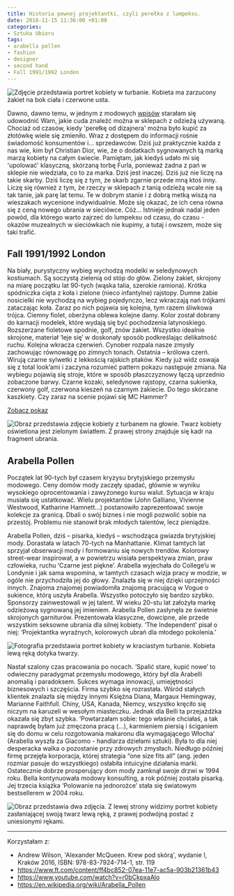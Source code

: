 ```yaml
---
title: Historia pewnej projektantki, czyli perełka z lumpeksu.
date: 2018-11-15 11:36:00 +01:00
categories:
- Sztuka Ubioru
tags:
- arabella pollen
- fashion
- designer
- second hand
- Fall 1991/1992 London
---
```


![Zdjęcie przedstawia portret kobiety w turbanie. Kobieta ma zarzucony żakiet na bok ciała i czerwone usta.](https://assets0.ello.co/uploads/asset/attachment/8502656/ello-optimized-8ef94531.jpg)

Dawno, dawno temu, w jednym z modowych [wpisów](http://sztukauniwersalna.pl/2017-10-18-stylizacje-za-grosze-czyli-pokochaj-lumpeksy) starałam się udowodnić Wam, jakie cuda znaleźć można w sklepach z odzieżą używaną. Chociaż od czasów, kiedy 'perełkę od dizajnera' można było kupić za złotówkę wiele się zmieniło. Wraz z dostępem do informacji rośnie świadomość konsumentów i... sprzedawców. Dziś już praktycznie każda z nas wie, kim był Christian Dior, wie, że o dodatkach sygnowanych tą marką marzą kobiety na całym świecie. Pamiętam, jak kiedyś udało mi się 'upolować' klasyczną, skórzaną torbę Furla, ponieważ żadna z pań w sklepie nie wiedziała, co to za marka. Dziś jest inaczej. Dziś już nie liczę na takie skarby. Dziś liczę się z tym, że skarb zgarnie przede mną ktoś inny. Liczę się również z tym, że rzeczy w sklepach z tanią odzieżą wcale nie są tak tanie, jak parę lat temu. Te w dobrym stanie i z dobrą metką wiszą na wieszakach wycenione indywidualnie. Może się okazać, że ich cena równa się z ceną nowego ubrania w sieciówce. Cóż... Istnieje jednak nadal jeden powód, dla którego warto zajrzeć do lumpeksu od czasu, do czasu - okazów muzealnych w sieciówkach nie kupimy, a tutaj i owszem, może się taki trafić. 


## Fall 1991/1992 London

Na biały, purystyczny wybieg wychodzą modelki w seledynowych kostiumach. Są soczystą zielenią od stóp do głów. Zielony żakiet, skrojony na miarę początku lat 90-tych (wąska talia, szerokie ramiona). Krótka spódniczka cięta z koła i zielone (nieco infantylne) rajstopy. Dumne żabie nosicielki nie wychodzą na wybieg pojedynczo, lecz wkraczają nań trójkami zataczając koła. Zaraz po nich pojawia się kolejna, tym razem śliwkowa trójca. Ciemny fiolet, oberżyna oblewa kolejne damy. Kolor został dobrany do karnacji modelek, które wydają się być pochodzenia latynoskiego. Rozszerzane fioletowe spodnie, golf, znów żakiet. Wszystko idealnie skrojone, materiał ‘leje się’ w doskonały sposób podkreślając delikatność ruchu. Kolejna wkracza czerwień. Cynober rozpala nasze zmysły zachowując równowagę po zimnych tonach. Ostatnia – królowa czerń. Wirują czarne sylwetki z lekkością rajskich ptaków. Kiedy już widz oswaja się z total look’ami i zaczyna rozumieć pattern pokazu następuje zmiana. Na wybiegu pojawią się stroje, które w sposób płaszczyznowy łączą uprzednio zobaczone barwy. Czarne kozaki, seledynowe rajstopy, czarna sukienka, czerwony golf, czerwona kieszeń na czarnym żakiecie. Do tego skórzane kaszkiety. Czy zaraz na scenie pojawi się MC Hammer?

[Zobacz pokaz](https://www.youtube.com/watch?v=r0bCkpxaAlo) 

![Obraz przedstawia zdjęcie kobiety z turbanem na głowie. Twarz kobiety oświetlona jest zielonym światłem. Z prawej strony znajduje się kadr na fragment ubrania.](https://assets1.ello.co/uploads/asset/attachment/8506972/ello-optimized-36115ef4.jpg)


## Arabella Pollen

Początek lat 90-tych był czasem kryzysu brytyjskiego przemysłu modowego. Ceny domów mody zaczęły spadać, głównie w wyniku wysokiego oprocentowania i zawyżonego kursu walut. Sytuacja w kraju musiała się ustatkować. Wielu projektantów (John Galliano, Vivienne Westwood, Katharine Hamnett…) postanowiło zaprezentować swoje kolekcje za granicą. Dbali o swój biznes i nie mogli pozwolić sobie na przestój. Problemu nie stanowił brak młodych talentów, lecz pieniądze. 

Arabella Pollen, dziś – pisarka, kiedyś – wschodząca gwiazda brytyjskiej mody. Dorastała w latach 70-tych na Manhattanie. Klimat tamtych lat sprzyjał obserwacji mody i formowaniu się nowych trendów. Kolorowy street-wear inspirował, a w powietrzu wisiała perspektywa zmian, praw człowieka, ruchu ‘Czarne jest piękne’. Arabella wyjechała do College’u w Londynie i jak sama wspomina, w tamtych czasach wizja pracy w modzie, w ogóle nie przychodziła jej do głowy. Znalazła się w niej dzięki uprzejmości innych. Znajoma znajomej powiadomiła znajomą pracującą w Vogue o sukience, którą uszyła Arabella. Wszystko potoczyło się bardzo szybko. Sponsorzy zainwestowali w jej talent. W wieku 20-stu lat założyła markę odzieżową sygnowaną jej imieniem. Arabella Pollen zasłynęła ze świetnie skrojonych garniturów. Prezentowała klasyczne, dowcipne, ale przede wszystkim seksowne ubrania dla silnej kobiety. ‘The Independent’ pisał o niej: ‘Projektantka wyraźnych, kolorowych ubrań dla młodego pokolenia.’

![Fotografia przedstawia portret kobiety w kraciastym turbanie. Kobieta lewą ręką dotyka twarzy.](https://assets1.ello.co/uploads/asset/attachment/8502649/ello-optimized-f2e5aece.jpg)

Nastał szalony czas pracowania po nocach. ‘Spalić stare, kupić nowe’ to odwieczny paradygmat przemysłu modowego, który był dla Arabelli anomalią i paradoksem. Sukces wymaga innowacji, umiejętności biznesowych i szczęścia. Firma szybko się rozrastała. Wśród stałych klientek znalazła się między innymi Księżna Diana, Margaux Hemingway, Marianne Faithfull. Chiny, USA, Kanada, Niemcy, wszystko kręciło się niczym na karuzeli w wesołym miasteczku. Jednak dla Belli ta przejażdżka okazała się zbyt szybka. ‘Powtarzałam sobie: tego właśnie chciałaś, a tak naprawdę byłam już zmęczona pracą (…), karmieniem piersią i ściganiem się do domu w celu rozgotowania makaronu dla wymagającego Włocha’ (Arabella wyszła za Giacomo - handlarza dziełami sztuki). Była to dla niej desperacka walka o pozostanie przy zdrowych zmysłach. Niedługo później firmę przejęła korporacja, której strategia “one size fits all” (ang. jeden rozmiar pasuje do wszystkiego) osłabiła intuicyjne działania marki. Ostatecznie dobrze prosperujący dom mody zamknął swoje drzwi w 1994 roku. Bella kontynuowała modowy konsulting, a rok później została pisarką. Jej trzecia książka ‘Polowanie na jednorożce’ stała się światowym bestsellerem w 2004 roku. 

![Obraz przedstawia dwa zdjęcia. Z lewej strony widzimy portret kobiety zasłaniającej swoją twarz lewą ręką, z prawej podwójną postać z uniesionymi rękami.](https://assets1.ello.co/uploads/asset/attachment/8502659/ello-optimized-9993af6b.jpg)


----------------

Korzystałam z:

* Andrew Wilson, 'Alexander McQueen. Krew pod skórą', wydanie I, Kraków 2016, ISBN: 978-83-7924-714-1, str. 119
* https://www.ft.com/content/ff4bc852-07ea-11e7-ac5a-903b21361b43
* https://www.youtube.com/watch?v=r0bCkpxaAlo
* https://en.wikipedia.org/wiki/Arabella_Pollen

